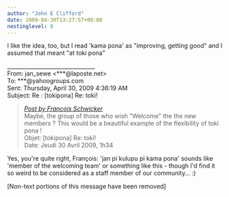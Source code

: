 ```yaml
---
author: "John E Clifford"
date: 2009-04-30T13:27:57+00:00
nestinglevel: 8
---
```

I like the idea, too, but I read 'kama pona' as "improving, getting good" and I assumed that meant "at toki pona"  
  
  
  
  
\_\_\_\_\_\_\_\_\_\_\_\_\_\_\_\_\_\_\_\_\_\_\_\_\_\_\_\_\_\_\_\_  
From: jan\_sewe <\*\*\*@laposte.net>  
To: \*\*\*@yahoogroups.com  
Sent: Thursday, April 30, 2009 4:36:19 AM  
Subject: Re : \[tokipona\] Re: toki!  

> [_Post by Francois Schwicker_](/5kfWA4bA/toki#post7)  
> Maybe, the group of those who wish "Welcome" the the new members ? This would be a beautiful example of the flexibility of toki pona !  
> Objet: \[tokipona\] Re: toki!  
> Date: Jeudi 30 Avril 2009, 1h34  
> 

Yes, you're quite right, François: 'jan pi kulupu pi kama pona' sounds like 'member of the welcoming team' or something like this - though I'd find it so weird to be considered as a staff member of our community... :)  
  
  
  
  
  
  
  
\[Non-text portions of this message have been removed\]